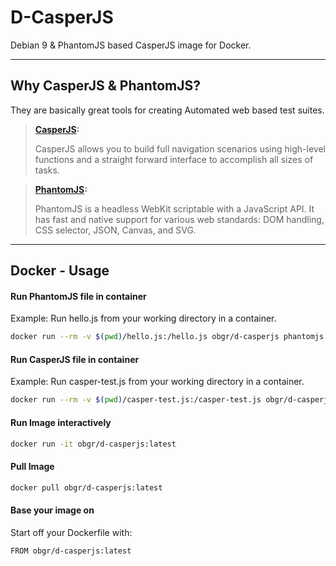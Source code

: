 D-CasperJS
===================


Debian 9 &amp; PhantomJS based CasperJS image for Docker.

----------


Why CasperJS & PhantomJS?
-------------
They are basically great tools for creating Automated web based test suites.
> **[CasperJS](http://casperjs.org/ "The CasperJS Project's official Website"):**
> 
> CasperJS allows you to build full navigation scenarios using high-level functions and a straight forward interface to accomplish all sizes of tasks.

> **[PhantomJS](http://phantomjs.org/ "The PhantomJS Project's official Website"):**
> 
> PhantomJS is a headless WebKit scriptable with a JavaScript API. It has fast and native support for various web standards: DOM handling, CSS selector, JSON, Canvas, and SVG.


----------


Docker - Usage
-------------------

#### Run PhantomJS file in container
Example: Run hello.js from your working directory in a container.
```sh
docker run --rm -v $(pwd)/hello.js:/hello.js obgr/d-casperjs phantomjs hello.js
```


#### Run CasperJS file in container
Example: Run casper-test.js from your working directory in a container.
```sh
docker run --rm -v $(pwd)/casper-test.js:/casper-test.js obgr/d-casperjs casperjs casper-test.js
```


#### Run Image interactively
```sh
docker run -it obgr/d-casperjs:latest
```


#### Pull Image
```sh
docker pull obgr/d-casperjs:latest
```


#### Base your image on 
Start off your Dockerfile with: 
```sh
FROM obgr/d-casperjs:latest
```

